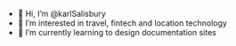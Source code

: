 - 👋 Hi, I’m @karlSalisbury
- 👀 I’m interested in travel, fintech and location technology
- 🌱 I’m currently learning to design documentation sites

<!---
karlSalisbury/karlSalisbury is a ✨ special ✨ repository because its `README.md` (this file) appears on your GitHub profile.
You can click the Preview link to take a look at your changes.
--->
